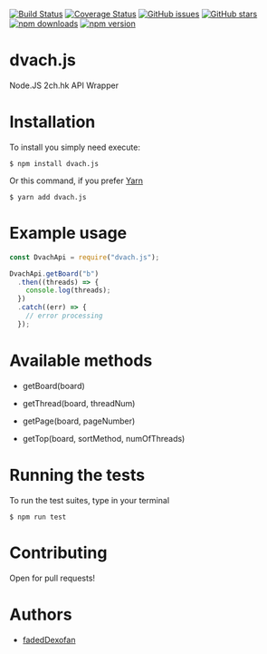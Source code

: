 [![Build Status](https://travis-ci.com/fadedDexofan/dvach.js.svg?branch=master)](https://travis-ci.com/fadedDexofan/dvach.js)
[![Coverage Status](https://coveralls.io/repos/github/fadedDexofan/dvach.js/badge.svg?branch=master)](https://coveralls.io/github/fadedDexofan/dvach.js?branch=master)
[![GitHub issues](https://img.shields.io/github/issues/fadedDexofan/dvach.js.svg)](https://github.com/fadedDexofan/dvach.js/issues)
[![GitHub stars](https://img.shields.io/github/stars/fadedDexofan/dvach.js.svg)](https://github.com/fadedDexofan/dvach.js/stargazers)
[![npm downloads](https://img.shields.io/npm/dy/dvach.js.svg)](https://www.npmjs.com/package/dvach.js)
[![npm version](https://badge.fury.io/js/dvach.js.svg)](https://badge.fury.io/js/dvach.js)

# dvach.js

Node.JS 2ch.hk API Wrapper

# Installation

To install you simply need execute:

    $ npm install dvach.js

Or this command, if you prefer [Yarn](https://yarnpkg.com/lang/en/)

    $ yarn add dvach.js

# Example usage

```javascript
const DvachApi = require("dvach.js");

DvachApi.getBoard("b")
  .then((threads) => {
    console.log(threads);
  })
  .catch((err) => {
    // error processing
  });
```

# Available methods

- getBoard(board)

- getThread(board, threadNum)

- getPage(board, pageNumber)

- getTop(board, sortMethod, numOfThreads)

# Running the tests

To run the test suites, type in your terminal

    $ npm run test

# Contributing

Open for pull requests!

# Authors

- [fadedDexofan](https://github)
